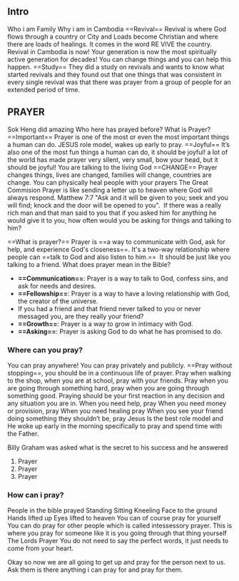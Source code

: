 ## Intro
Who i am
Family
Why i am in Cambodia
==Revival==
Revival is where God flows through a country or City and Loads become Christian and where there are loads of healings.
It comes in the word RE VIVE the country.
Revival in Cambodia is now!
Your generation is now the most spiritually active generation for decades!
You can change things and you can help this happen.
==Study==
They did a study on revivals and wants to know what started revivals and they found out that one things that was consistent in every single revival was that there was prayer from a group of people for an extended period of time.

## PRAYER
Sok Heng did amazing
Who here has prayed before?
What is Prayer?
==Important==
Prayer is one of the most or even the most important things a human can do.
JESUS role model, wakes up early to pray.
==Joyful==
It’s also one of the most fun things a human can do, it should be joyful!
a lot of the world has made prayer very silent, very small, bow your head, but it should be joyful! You are talking to the living God
==CHANGE==
Prayer changes things, lives are changed, families will change, countries are change.
You can physically heal people with your prayers The Great Commision
Prayer is like sending a letter up to heaven where God will always respond.
Matthew 7:7
    "Ask and it will be given to you; seek and you will find; knock and the door will be opened to you". 
If there was a really rich man and that man said to you that if you asked him for anything he would give it to you, how often would you be asking for things and talking to him?

==What is prayer?==
Prayer is ==a way to communicate with God, ask for help, and experience God's closeness==. It's a two-way relationship where people can ==talk to God and also listen to him.== 
It should be just like you talking to a friend.
What does prayer mean in the Bible?
- **==Communication==**: Prayer is a way to talk to God, confess sins, and ask for needs and desires. 
- **==Fellowship==**: Prayer is a way to have a loving relationship with God, the creator of the universe.
- If you had a friend and that friend never talked to you or never messaged you, are they really your friend?
- **==Growth==**: Prayer is a way to grow in intimacy with God. 
- **==Asking==**: Prayer is asking God to do what he has promised to do. 

### Where can you pray?
You can pray anywhere!
You can pray privately and publicly.
==Pray without stopping==, you should be in a continuous life of prayer.
Pray when walking to the shop, when you are at school, pray with your friends.
Pray when you are going through something hard, pray when you are going through something good.
Praying should be your first reaction in any decision and any situation you are in.
When you need help, pray
When you need money or provision, pray
When you need healing pray
When you see your friend doing something they shouldn’t be, pray
Jesus Is the best role model and He woke up early in the morning specifically to pray and spend time with the Father.

Billy Graham was asked what is the secret to his success and he answered
1. Prayer
2. Prayer
3. Prayer

### How can i pray?
People in the bible prayed
Standing
Sitting
Kneeling
Face to the ground
Hands lifted up
Eyes lifted to heaven
You can of course pray for yourself
You can do pray for other people which is called intessessory prayer.
This is where you pray for someone like it is you going through that thing yourself
The Lords Prayer
You do not need to say the perfect words, it just needs to come from your heart.

Okay so now we are all going to get up and pray for the person next to us.
Ask them is there anything i can pray for and pray for them.

